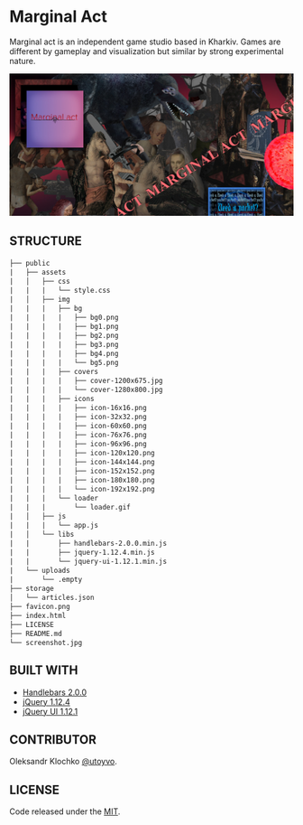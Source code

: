 # Marginal Act

Marginal act is an independent game studio based in Kharkiv. Games are different by gameplay and visualization but similar by strong experimental nature.

![Marginal Act](screenshot.jpg)

## STRUCTURE
```
├── public
|   ├── assets
|   │   ├── css
|   |   |   └── style.css
|   │   ├── img
|   |   |   ├── bg
|   |   |   |   ├── bg0.png
|   |   |   |   ├── bg1.png
|   |   |   |   ├── bg2.png
|   |   |   |   ├── bg3.png
|   |   |   |   ├── bg4.png
|   |   |   |   └── bg5.png
|   |   |   ├── covers
|   |   |   |   ├── cover-1200x675.jpg
|   |   |   |   └── cover-1280x800.jpg
|   |   |   ├── icons
|   |   |   |   ├── icon-16x16.png
|   |   |   |   ├── icon-32x32.png
|   |   |   |   ├── icon-60x60.png
|   |   |   |   ├── icon-76x76.png
|   |   |   |   ├── icon-96x96.png
|   |   |   |   ├── icon-120x120.png
|   |   |   |   ├── icon-144x144.png
|   |   |   |   ├── icon-152x152.png
|   |   |   |   ├── icon-180x180.png
|   |   |   |   └── icon-192x192.png
|   |   |   └── loader
|   |   |       └── loader.gif
|   │   ├── js
|   |   |   └── app.js
|   │   └── libs
|   |       ├── handlebars-2.0.0.min.js
|   |       ├── jquery-1.12.4.min.js
|   |       └── jquery-ui-1.12.1.min.js
|   └── uploads
|       └── .empty 
├── storage
│   └── articles.json
├── favicon.png
├── index.html
├── LICENSE
├── README.md
└── screenshot.jpg
```

## BUILT WITH
- [Handlebars 2.0.0](https://github.com/handlebars-lang/handlebars.js/releases/tag/v2.0.0)
- [jQuery 1.12.4](https://github.com/jquery/jquery/releases/tag/1.12.4)
- [jQuery UI 1.12.1](https://github.com/jquery/jquery-ui/releases/tag/1.12.1)

## CONTRIBUTOR
Oleksandr Klochko [@utoyvo](https://github.com/utoyvo).

## LICENSE
Code released under the [MIT](LICENSE).
